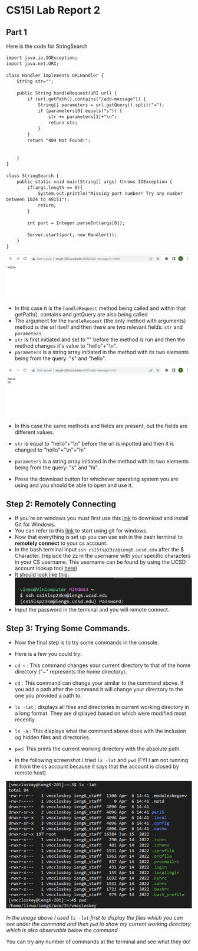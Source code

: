 # CS15l Lab Report 2
## Part 1

Here is the code for StringSearch

```
import java.io.IOException;
import java.net.URI;

class Handler implements URLHandler {
    String str="";

    public String handleRequest(URI url) {
        if (url.getPath().contains("/add-message")) {
            String[] parameters = url.getQuery().split("=");
            if (parameters[0].equals("s")) {
                str += parameters[1]+"\n";
                return str;
            }
        }
        return "404 Not Found!";
        
        
    }
}

class StringSearch {
    public static void main(String[] args) throws IOException {
        if(args.length == 0){
            System.out.println("Missing port number! Try any number between 1024 to 49151");
            return;
        }

        int port = Integer.parseInt(args[0]);

        Server.start(port, new Handler());
    }
}
```

![Image](labreport2_1.png)

- In this case it is the `handleRequest` method being called and within that getPath(), contains and getQuery are also being called
- The argument for the `handleRequest` (the only method with arguments) method is the url itself and then there are two relevant fields: `str` and `parameters`
- `str` is first initiated and set to "" before the method is run and then the method changes it's value to "hello"+"\n".
- `parameters` is a string array initiated in the method with its two elements being from the query: "s" and "hello". 

![Image](labreport2_2.png)

- In this case the same methods and fields are present, but the fields are different values.
- `str` is equal to "hello"+"\n" before the url is inputted and then it is changed to "hello"+"\n"+"hi"
- `parameters` is a string array initiated in the method with its two elements being from the query: "s" and "hi".


- Press the download button for whichever operating system you are using and you should be able to open and use it.

## Step 2: Remotely Connecting
- If you're on windows you must first use this [link](https://gitforwindows.org/) to download and install Git for Windows.
- You can refer to this [link](https://stackoverflow.com/a/50527994) to start using git for windows.
- Now that everything is set up you can use ssh in the bash terminal to __remotely connect__ to your cs account.
- In the bash terminal input `ssh cs15lsp23zz@ieng6.ucsd.edu` after the $ Character. (replace the zz in the username with your specific characters in your CS username. This username can be found by using the UCSD account lookup tool [here](https://sdacs.ucsd.edu/~icc/index.php))
- It should look like this: 
![Image](login.png)
- Input the password in the terminal and you will remote connect.

## Step 3: Trying Some Commands.
- Now the final step is to try some commands in the console.
- Here is a few you could try:


- `cd ~` : This command changes your current directory to that of the home directory ("~" represents the home directory).
- `cd` : This command can change your similar to the command above. If you add a path after the command it will change your directory to the one you provided a path to.
- `ls -lat` : displays all files and directories in current working directory in a long format. They are displayed based on which were modified most recently.
- `ls -a` : This displays what the command above does with the inclusion og hidden files and directories.
- `pwd`: This prints the current working directory with the absolute path.


- In the following screenshot I tried `ls -lat` and `pwd` (FYI I am not running it from the cs account because it says that the account is closed by remote host)

![Image](command.png)

_In the image above I used `ls -lat` first to display the files which you can see under the command and then `pwd` to show my current working directory which is also observable below the command_

You can try any number of commands at the terminal and see what they do!
